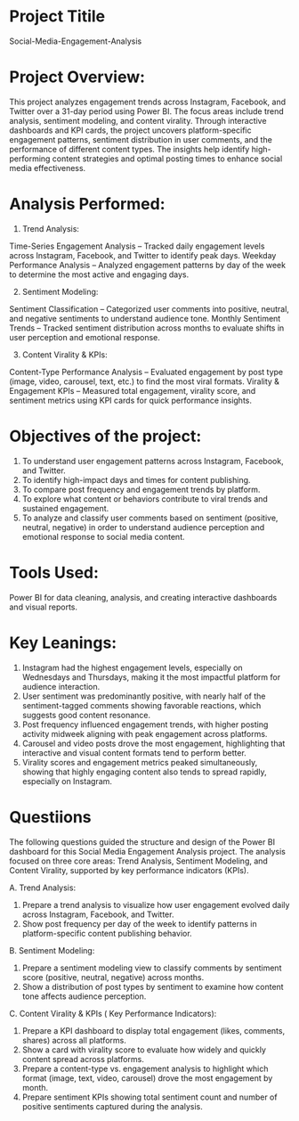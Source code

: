 # Project  Titile 
Social-Media-Engagement-Analysis


# Project Overview:

This project analyzes engagement trends across Instagram, Facebook, and Twitter over a 31-day period using Power BI. The focus areas include trend analysis, sentiment modeling, and content virality. Through interactive dashboards and KPI cards, the project uncovers platform-specific engagement patterns, sentiment distribution in user comments, and the performance of different content types. The insights help identify high-performing content strategies and optimal posting times to enhance social media effectiveness.

# Analysis Performed:

1. Trend Analysis:

Time-Series Engagement Analysis – Tracked daily engagement levels across Instagram, Facebook, and Twitter to identify peak days.
Weekday Performance Analysis – Analyzed engagement patterns by day of the week to determine the most active and engaging days.

2. Sentiment Modeling:

Sentiment Classification – Categorized user comments into positive, neutral, and negative sentiments to understand audience tone.
Monthly Sentiment Trends – Tracked sentiment distribution across months to evaluate shifts in user perception and emotional response.

3. Content Virality & KPIs: 

Content-Type Performance Analysis – Evaluated engagement by post type (image, video, carousel, text, etc.) to find the most viral formats.
Virality & Engagement KPIs – Measured total engagement, virality score, and sentiment metrics using KPI cards for quick performance insights.

# Objectives of the project:

1. To understand user engagement patterns across Instagram, Facebook, and Twitter.
2. To identify high-impact days and times for content publishing.
3. To compare post frequency and engagement trends by platform.
4. To explore what content or behaviors contribute to viral trends and sustained engagement.
5. To analyze and classify user comments based on sentiment (positive, neutral, negative) in order to understand audience perception and emotional response to social media content.

# Tools Used:
Power BI for data cleaning, analysis, and creating interactive dashboards and visual reports.

# Key Leanings:

1. Instagram had the highest engagement levels, especially on Wednesdays and Thursdays, making it the most impactful platform for audience interaction.
2. User sentiment was predominantly positive, with nearly half of the sentiment-tagged comments showing favorable reactions, which suggests good content resonance.
3. Post frequency influenced engagement trends, with higher posting activity midweek aligning with peak engagement across platforms.
4. Carousel and video posts drove the most engagement, highlighting that interactive and visual content formats tend to perform better.
5. Virality scores and engagement metrics peaked simultaneously, showing that highly engaging content also tends to spread rapidly, especially on Instagram.

# Questiions 

The following questions guided the structure and design of the Power BI dashboard for this Social Media Engagement Analysis project. The analysis focused on three core areas: Trend Analysis, Sentiment Modeling, and Content Virality, supported by key performance indicators (KPIs).

A. Trend Analysis:

1. Prepare a trend analysis to visualize how user engagement evolved daily across Instagram, Facebook, and Twitter.
2. Show post frequency per day of the week to identify patterns in platform-specific content publishing behavior.

B. Sentiment Modeling:

1. Prepare a sentiment modeling view to classify comments by sentiment score (positive, neutral, negative) across months.
2. Show a distribution of post types by sentiment to examine how content tone affects audience perception.

C.  Content Virality & KPIs ( Key Performance Indicators):

1. Prepare a KPI dashboard to display total engagement (likes, comments, shares) across all platforms.
2. Show a card with virality score to evaluate how widely and quickly content spread across platforms.
3. Prepare a content-type vs. engagement analysis to highlight which format (image, text, video, carousel) drove the most engagement by month.
4. Prepare sentiment KPIs showing total sentiment count and number of positive sentiments captured during the analysis.

